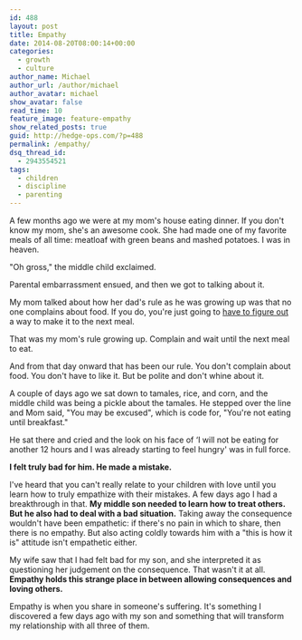 ```yaml
---
id: 488
layout: post
title: Empathy
date: 2014-08-20T08:00:14+00:00
categories:
  - growth
  - culture
author_name: Michael
author_url: /author/michael
author_avatar: michael
show_avatar: false
read_time: 10
feature_image: feature-empathy 
show_related_posts: true 
guid: http://hedge-ops.com/?p=488
permalink: /empathy/
dsq_thread_id:
  - 2943554521
tags:
  - children
  - discipline
  - parenting
---
```

A few months ago we were at my mom's house eating dinner. If you don't know my mom, she's an awesome cook. She had made one of my favorite meals of all time: meatloaf with green beans and mashed potatoes. I was in heaven.

"Oh gross," the middle child exclaimed.<!--more-->

Parental embarrassment ensued, and then we got to talking about it.

My mom talked about how her dad's rule as he was growing up was that no one complains about food. If you do, you're just going to [have to figure out](/achievable-contentment/) a way to make it to the next meal.

That was my mom's rule growing up. Complain and wait until the next meal to eat.

And from that day onward that has been our rule. You don't complain about food. You don't have to like it. But be polite and don't whine about it.

A couple of days ago we sat down to tamales, rice, and corn, and the middle child was being a pickle about the tamales. He stepped over the line and Mom said, "You may be excused", which is code for, "You're not eating until breakfast."

He sat there and cried and the look on his face of &#8216;I will not be eating for another 12 hours and I was already starting to feel hungry' was in full force.

**I felt truly bad for him. He made a mistake.**

I've heard that you can't really relate to your children with love until you learn how to truly empathize with their mistakes. A few days ago I had a breakthrough in that. **My middle son needed to learn how to treat others. But he also had to deal with a bad situation.** Taking away the consequence wouldn't have been empathetic: if there's no pain in which to share, then there is no empathy. But also acting coldly towards him with a "this is how it is" attitude isn't empathetic either.

My wife saw that I had felt bad for my son, and she interpreted it as questioning her judgement on the consequence. That wasn't it at all. **Empathy holds this strange place in between allowing consequences and loving others.**

Empathy is when you share in someone's suffering. It's something I discovered a few days ago with my son and something that will transform my relationship with all three of them.
